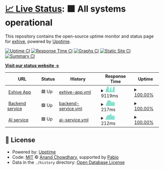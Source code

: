 # [📈 Live Status](https://exhive.github.io/status): <!--live status--> **🟩 All systems operational**

This repository contains the open-source uptime monitor and status page for [exhive](https://www.exhive.ai/), powered by [Upptime](https://github.com/upptime/upptime).

[![Uptime CI](https://github.com/exhive/status/workflows/Uptime%20CI/badge.svg)](https://github.com/exhive/status/actions?query=workflow%3A%22Uptime+CI%22)
[![Response Time CI](https://github.com/exhive/status/workflows/Response%20Time%20CI/badge.svg)](https://github.com/exhive/status/actions?query=workflow%3A%22Response+Time+CI%22)
[![Graphs CI](https://github.com/exhive/status/workflows/Graphs%20CI/badge.svg)](https://github.com/exhive/status/actions?query=workflow%3A%22Graphs+CI%22)
[![Static Site CI](https://github.com/exhive/status/workflows/Static%20Site%20CI/badge.svg)](https://github.com/exhive/status/actions?query=workflow%3A%22Static+Site+CI%22)
[![Summary CI](https://github.com/exhive/status/workflows/Summary%20CI/badge.svg)](https://github.com/exhive/status/actions?query=workflow%3A%22Summary+CI%22)

[**Visit our status website →**](https://exhive.github.io/status)

<!--start: status pages-->
<!-- This summary is generated by Upptime (https://github.com/upptime/upptime) -->
<!-- Do not edit this manually, your changes will be overwritten -->
<!-- prettier-ignore -->
| URL | Status | History | Response Time | Uptime |
| --- | ------ | ------- | ------------- | ------ |
| <img alt="" src="https://icons.duckduckgo.com/ip3/exhive.app.ico" height="13"> [Exhive App](https://exhive.app) | 🟩 Up | [exhive-app.yml](https://github.com/exhive/status/commits/HEAD/history/exhive-app.yml) | <details><summary><img alt="Response time graph" src="./graphs/exhive-app/response-time-week.png" height="20"> 9119ms</summary><br><a href="https://exhive.github.io/status/history/exhive-app"><img alt="Response time 6099" src="https://img.shields.io/endpoint?url=https%3A%2F%2Fraw.githubusercontent.com%2Fexhive%2Fstatus%2FHEAD%2Fapi%2Fexhive-app%2Fresponse-time.json"></a><br><a href="https://exhive.github.io/status/history/exhive-app"><img alt="24-hour response time 11286" src="https://img.shields.io/endpoint?url=https%3A%2F%2Fraw.githubusercontent.com%2Fexhive%2Fstatus%2FHEAD%2Fapi%2Fexhive-app%2Fresponse-time-day.json"></a><br><a href="https://exhive.github.io/status/history/exhive-app"><img alt="7-day response time 9119" src="https://img.shields.io/endpoint?url=https%3A%2F%2Fraw.githubusercontent.com%2Fexhive%2Fstatus%2FHEAD%2Fapi%2Fexhive-app%2Fresponse-time-week.json"></a><br><a href="https://exhive.github.io/status/history/exhive-app"><img alt="30-day response time 8475" src="https://img.shields.io/endpoint?url=https%3A%2F%2Fraw.githubusercontent.com%2Fexhive%2Fstatus%2FHEAD%2Fapi%2Fexhive-app%2Fresponse-time-month.json"></a><br><a href="https://exhive.github.io/status/history/exhive-app"><img alt="1-year response time 6099" src="https://img.shields.io/endpoint?url=https%3A%2F%2Fraw.githubusercontent.com%2Fexhive%2Fstatus%2FHEAD%2Fapi%2Fexhive-app%2Fresponse-time-year.json"></a></details> | <details><summary><a href="https://exhive.github.io/status/history/exhive-app">100.00%</a></summary><a href="https://exhive.github.io/status/history/exhive-app"><img alt="All-time uptime 100.00%" src="https://img.shields.io/endpoint?url=https%3A%2F%2Fraw.githubusercontent.com%2Fexhive%2Fstatus%2FHEAD%2Fapi%2Fexhive-app%2Fuptime.json"></a><br><a href="https://exhive.github.io/status/history/exhive-app"><img alt="24-hour uptime 100.00%" src="https://img.shields.io/endpoint?url=https%3A%2F%2Fraw.githubusercontent.com%2Fexhive%2Fstatus%2FHEAD%2Fapi%2Fexhive-app%2Fuptime-day.json"></a><br><a href="https://exhive.github.io/status/history/exhive-app"><img alt="7-day uptime 100.00%" src="https://img.shields.io/endpoint?url=https%3A%2F%2Fraw.githubusercontent.com%2Fexhive%2Fstatus%2FHEAD%2Fapi%2Fexhive-app%2Fuptime-week.json"></a><br><a href="https://exhive.github.io/status/history/exhive-app"><img alt="30-day uptime 100.00%" src="https://img.shields.io/endpoint?url=https%3A%2F%2Fraw.githubusercontent.com%2Fexhive%2Fstatus%2FHEAD%2Fapi%2Fexhive-app%2Fuptime-month.json"></a><br><a href="https://exhive.github.io/status/history/exhive-app"><img alt="1-year uptime 100.00%" src="https://img.shields.io/endpoint?url=https%3A%2F%2Fraw.githubusercontent.com%2Fexhive%2Fstatus%2FHEAD%2Fapi%2Fexhive-app%2Fuptime-year.json"></a></details>
| <img alt="" src="https://icons.duckduckgo.com/ip3/prod-backend-service-780165197606.europe-west1.run.app.ico" height="13"> [Backend service](https://prod-backend-service-780165197606.europe-west1.run.app/health) | 🟩 Up | [backend-service.yml](https://github.com/exhive/status/commits/HEAD/history/backend-service.yml) | <details><summary><img alt="Response time graph" src="./graphs/backend-service/response-time-week.png" height="20"> 217ms</summary><br><a href="https://exhive.github.io/status/history/backend-service"><img alt="Response time 199" src="https://img.shields.io/endpoint?url=https%3A%2F%2Fraw.githubusercontent.com%2Fexhive%2Fstatus%2FHEAD%2Fapi%2Fbackend-service%2Fresponse-time.json"></a><br><a href="https://exhive.github.io/status/history/backend-service"><img alt="24-hour response time 211" src="https://img.shields.io/endpoint?url=https%3A%2F%2Fraw.githubusercontent.com%2Fexhive%2Fstatus%2FHEAD%2Fapi%2Fbackend-service%2Fresponse-time-day.json"></a><br><a href="https://exhive.github.io/status/history/backend-service"><img alt="7-day response time 217" src="https://img.shields.io/endpoint?url=https%3A%2F%2Fraw.githubusercontent.com%2Fexhive%2Fstatus%2FHEAD%2Fapi%2Fbackend-service%2Fresponse-time-week.json"></a><br><a href="https://exhive.github.io/status/history/backend-service"><img alt="30-day response time 201" src="https://img.shields.io/endpoint?url=https%3A%2F%2Fraw.githubusercontent.com%2Fexhive%2Fstatus%2FHEAD%2Fapi%2Fbackend-service%2Fresponse-time-month.json"></a><br><a href="https://exhive.github.io/status/history/backend-service"><img alt="1-year response time 199" src="https://img.shields.io/endpoint?url=https%3A%2F%2Fraw.githubusercontent.com%2Fexhive%2Fstatus%2FHEAD%2Fapi%2Fbackend-service%2Fresponse-time-year.json"></a></details> | <details><summary><a href="https://exhive.github.io/status/history/backend-service">100.00%</a></summary><a href="https://exhive.github.io/status/history/backend-service"><img alt="All-time uptime 100.00%" src="https://img.shields.io/endpoint?url=https%3A%2F%2Fraw.githubusercontent.com%2Fexhive%2Fstatus%2FHEAD%2Fapi%2Fbackend-service%2Fuptime.json"></a><br><a href="https://exhive.github.io/status/history/backend-service"><img alt="24-hour uptime 100.00%" src="https://img.shields.io/endpoint?url=https%3A%2F%2Fraw.githubusercontent.com%2Fexhive%2Fstatus%2FHEAD%2Fapi%2Fbackend-service%2Fuptime-day.json"></a><br><a href="https://exhive.github.io/status/history/backend-service"><img alt="7-day uptime 100.00%" src="https://img.shields.io/endpoint?url=https%3A%2F%2Fraw.githubusercontent.com%2Fexhive%2Fstatus%2FHEAD%2Fapi%2Fbackend-service%2Fuptime-week.json"></a><br><a href="https://exhive.github.io/status/history/backend-service"><img alt="30-day uptime 100.00%" src="https://img.shields.io/endpoint?url=https%3A%2F%2Fraw.githubusercontent.com%2Fexhive%2Fstatus%2FHEAD%2Fapi%2Fbackend-service%2Fuptime-month.json"></a><br><a href="https://exhive.github.io/status/history/backend-service"><img alt="1-year uptime 100.00%" src="https://img.shields.io/endpoint?url=https%3A%2F%2Fraw.githubusercontent.com%2Fexhive%2Fstatus%2FHEAD%2Fapi%2Fbackend-service%2Fuptime-year.json"></a></details>
| <img alt="" src="https://icons.duckduckgo.com/ip3/prod-ai-service-780165197606.europe-west1.run.app.ico" height="13"> [AI service](https://prod-ai-service-780165197606.europe-west1.run.app) | 🟩 Up | [ai-service.yml](https://github.com/exhive/status/commits/HEAD/history/ai-service.yml) | <details><summary><img alt="Response time graph" src="./graphs/ai-service/response-time-week.png" height="20"> 212ms</summary><br><a href="https://exhive.github.io/status/history/ai-service"><img alt="Response time 195" src="https://img.shields.io/endpoint?url=https%3A%2F%2Fraw.githubusercontent.com%2Fexhive%2Fstatus%2FHEAD%2Fapi%2Fai-service%2Fresponse-time.json"></a><br><a href="https://exhive.github.io/status/history/ai-service"><img alt="24-hour response time 218" src="https://img.shields.io/endpoint?url=https%3A%2F%2Fraw.githubusercontent.com%2Fexhive%2Fstatus%2FHEAD%2Fapi%2Fai-service%2Fresponse-time-day.json"></a><br><a href="https://exhive.github.io/status/history/ai-service"><img alt="7-day response time 212" src="https://img.shields.io/endpoint?url=https%3A%2F%2Fraw.githubusercontent.com%2Fexhive%2Fstatus%2FHEAD%2Fapi%2Fai-service%2Fresponse-time-week.json"></a><br><a href="https://exhive.github.io/status/history/ai-service"><img alt="30-day response time 209" src="https://img.shields.io/endpoint?url=https%3A%2F%2Fraw.githubusercontent.com%2Fexhive%2Fstatus%2FHEAD%2Fapi%2Fai-service%2Fresponse-time-month.json"></a><br><a href="https://exhive.github.io/status/history/ai-service"><img alt="1-year response time 195" src="https://img.shields.io/endpoint?url=https%3A%2F%2Fraw.githubusercontent.com%2Fexhive%2Fstatus%2FHEAD%2Fapi%2Fai-service%2Fresponse-time-year.json"></a></details> | <details><summary><a href="https://exhive.github.io/status/history/ai-service">100.00%</a></summary><a href="https://exhive.github.io/status/history/ai-service"><img alt="All-time uptime 100.00%" src="https://img.shields.io/endpoint?url=https%3A%2F%2Fraw.githubusercontent.com%2Fexhive%2Fstatus%2FHEAD%2Fapi%2Fai-service%2Fuptime.json"></a><br><a href="https://exhive.github.io/status/history/ai-service"><img alt="24-hour uptime 100.00%" src="https://img.shields.io/endpoint?url=https%3A%2F%2Fraw.githubusercontent.com%2Fexhive%2Fstatus%2FHEAD%2Fapi%2Fai-service%2Fuptime-day.json"></a><br><a href="https://exhive.github.io/status/history/ai-service"><img alt="7-day uptime 100.00%" src="https://img.shields.io/endpoint?url=https%3A%2F%2Fraw.githubusercontent.com%2Fexhive%2Fstatus%2FHEAD%2Fapi%2Fai-service%2Fuptime-week.json"></a><br><a href="https://exhive.github.io/status/history/ai-service"><img alt="30-day uptime 100.00%" src="https://img.shields.io/endpoint?url=https%3A%2F%2Fraw.githubusercontent.com%2Fexhive%2Fstatus%2FHEAD%2Fapi%2Fai-service%2Fuptime-month.json"></a><br><a href="https://exhive.github.io/status/history/ai-service"><img alt="1-year uptime 100.00%" src="https://img.shields.io/endpoint?url=https%3A%2F%2Fraw.githubusercontent.com%2Fexhive%2Fstatus%2FHEAD%2Fapi%2Fai-service%2Fuptime-year.json"></a></details>

<!--end: status pages-->

## 📄 License

- Powered by: [Upptime](https://github.com/upptime/upptime)
- Code: [MIT](./LICENSE) © [Anand Chowdhary](https://anandchowdhary.com), supported by [Pabio](https://pabio.com)
- Data in the `./history` directory: [Open Database License](https://opendatacommons.org/licenses/odbl/1-0/)
